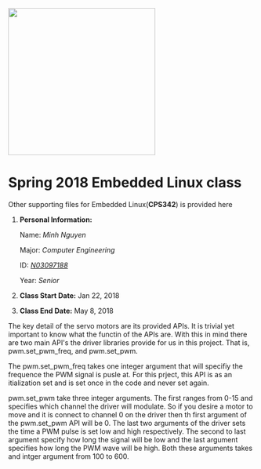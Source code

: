 <img src="https://www.newpaltz.edu/media/identity/logos/newpaltzlogo.jpg" width="300">

# Spring 2018 Embedded Linux class
Other supporting files for Embedded Linux(**CPS342**) is provided here
1. **Personal Information:**

   Name: *Minh Nguyen* 
   
   Major: *Computer Engineering*  
   
   ID: *[N03097188](https://github.com/N03097188)*  
   
   Year: *Senior*
   
2. **Class Start Date:** Jan 22, 2018
3. **Class End Date:** May 8, 2018

The key detail of the servo motors are its provided APIs. It is trivial yet important to know what the functin of the APIs are. With this in mind there are two main API's the driver libraries provide for us in this project. That is, pwm.set_pwm_freq, and pwm.set_pwm. 

The pwm.set_pwm_freq takes one integer argument that will specifiy the frequence the PWM signal is pusle at. For this prject, this API is as an itialization set and is set once in the code and never set again. 

pwm.set_pwm take three integer arguments. The first ranges from 0-15 and specifies which channel the driver will modulate. So if you desire a motor to move and it is connect to channel 0 on the driver then th first argument of the pwm.set_pwm API will be 0. The last two arguments of the driver sets the time a PWM pulse is set low and high respectively. The second to last argument specify how long the signal will be low and the last argument specifies how long the PWM wave will be high. Both these arguments takes and intger argument from 100 to 600.
